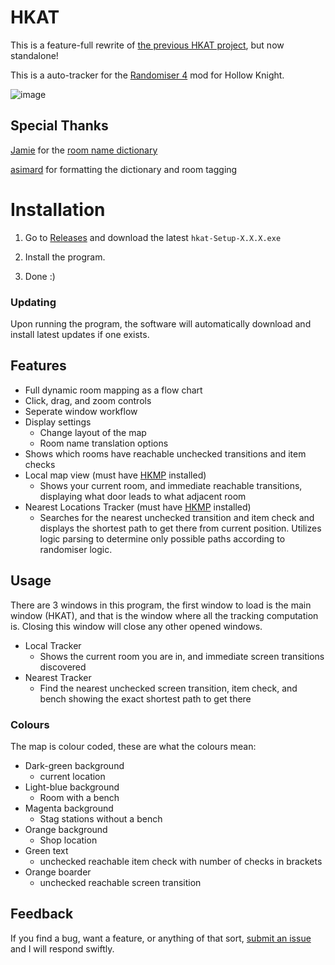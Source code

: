 # HKAT
This is a feature-full rewrite of [the previous HKAT project](https://github.com/RanDumSocks/HKAutoTracker), but now standalone!

This is a auto-tracker for the [Randomiser 4](https://github.com/homothetyhk/RandomizerMod) mod for Hollow Knight.

![image](https://user-images.githubusercontent.com/23219465/151241274-c8ffb2e2-8c20-43b2-af07-07272bc2972e.png)

## Special Thanks
[Jamie](https://github.com/ManicJamie) for the [room name dictionary](https://github.com/ManicJamie/HKTranslator/blob/master/TranslatorDictionary.xml)

[asimard](https://github.com/asimard1) for formatting the dictionary and room tagging

# Installation 
1) Go to [Releases](https://github.com/RanDumSocks/HKAutoTrackerElectron/releases) and download the latest `hkat-Setup-X.X.X.exe`

2) Install the program.

3) Done :)

### Updating
Upon running the program, the software will automatically download and install latest updates if one exists.

## Features
- Full dynamic room mapping as a flow chart
- Click, drag, and zoom controls 
- Seperate window workflow
- Display settings
	- Change layout of the map
	- Room name translation options
- Shows which rooms have reachable unchecked transitions and item checks
- Local map view (must have [HKMP](https://github.com/Extremelyd1/HKMP) installed)
	- Shows your current room, and immediate reachable transitions, displaying what door leads to what adjacent room
- Nearest Locations Tracker (must have [HKMP](https://github.com/Extremelyd1/HKMP) installed)
	- Searches for the nearest unchecked transition and item check and displays the shortest path to get there from current position. Utilizes logic parsing to determine only possible paths according to randomiser logic.

## Usage
There are 3 windows in this program, the first window to load is the main window (HKAT), and that is the window where all the tracking computation is. Closing this window will close any other opened windows.

- Local Tracker
	- Shows the current room you are in, and immediate screen transitions discovered
- Nearest Tracker
	- Find the nearest unchecked screen transition, item check, and bench showing the exact shortest path to get there

### Colours
The map is colour coded, these are what the colours mean:
- Dark-green background
	- current location
- Light-blue background
	- Room with a bench
- Magenta background
	- Stag stations without a bench
- Orange background
	- Shop location 
- Green text
	- unchecked reachable item check with number of checks in brackets
- Orange boarder
	- unchecked reachable screen transition

## Feedback
If you find a bug, want a feature, or anything of that sort, [submit an issue](https://github.com/RanDumSocks/HKAutoTrackerElectron/issues/new) and I will respond swiftly.
